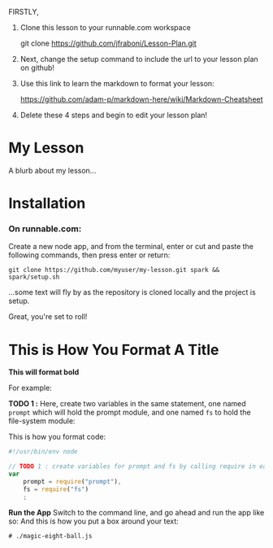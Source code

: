 FIRSTLY,

1. Clone this lesson to your runnable.com workspace

    git clone https://github.com/jfraboni/Lesson-Plan.git

2. Next, change the setup command to include the url to your lesson plan on github!

3. Use this link to learn the markdown to format your lesson:

    https://github.com/adam-p/markdown-here/wiki/Markdown-Cheatsheet

4. Delete these 4 steps and begin to edit your lesson plan!




My Lesson
=======================
A blurb about my lesson...

# Installation

### On runnable.com:
Create a new node app, and from the terminal, enter or cut and paste the following commands, then press enter or return:
    
    git clone https://github.com/myuser/my-lesson.git spark && spark/setup.sh
    
...some text will fly by as the repository is cloned locally and the project is setup.

Great, you're set to roll!


# This is How You Format A Title

**This will format bold**

For example:

**TODO 1 :** Here, create two variables in the same statement, one named `prompt` which will hold the prompt module, and one named `fs` to hold the file-system module:

This is how you format code:
```javascript
#!/usr/bin/env node

// TODO 1 : create variables for prompt and fs by calling require in each respective module:
var 
    prompt = require("prompt"),
    fs = require("fs")
    ;
```


**Run the App** Switch to the command line, and go ahead and run the app like so:
And this is how you put a box around your text:

    # ./magic-eight-ball.js